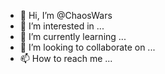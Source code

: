 - 👋 Hi, I’m @ChaosWars
- 👀 I’m interested in ...
- 🌱 I’m currently learning ...
- 💞️ I’m looking to collaborate on ...
- 📫 How to reach me ...

<!---
ChaosWars/ChaosWars is a ✨ special ✨ repository because its `README.md` (this file) appears on your GitHub profile.
You can click the Preview link to take a look at your changes.
--->
